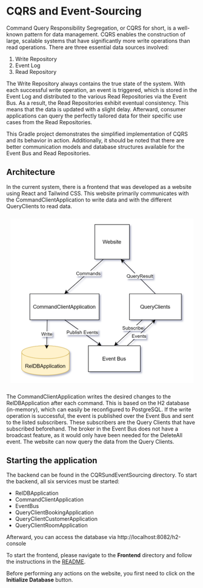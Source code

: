 # CQRS and Event-Sourcing

Command Query Responsibility Segregation, or CQRS for short, is a well-known pattern for data management. CQRS enables the construction of large, scalable systems that have significantly more write operations than read operations. There are three essential data sources involved:

1. Write Repository
2. Event Log
3. Read Repository

The Write Repository always contains the true state of the system. With each successful write operation, an event is triggered, which is stored in the Event Log and distributed to the various Read Repositories via the Event Bus. As a result, the Read Repositories exhibit eventual consistency. This means that the data is updated with a slight delay. Afterward, consumer applications can query the perfectly tailored data for their specific use cases from the Read Repositories.

This Gradle project demonstrates the simplified implementation of CQRS and its behavior in action. Additionally, it should be noted that there are better communication models and database structures available for the Event Bus and Read Repositories.

## Architecture

In the current system, there is a frontend that was developed as a website using React and Tailwind CSS. This website primarily communicates with the CommandClientApplication to write data and with the different QueryClients to read data.

<div style="text-align: center; padding: 10px">
  <img src="./architecture.png" alt="Architecture Diagram" width="500"/>
</div>

The CommandClientApplication writes the desired changes to the RelDBApplication after each command. This is based on the H2 database (in-memory), which can easily be reconfigured to PostgreSQL. If the write operation is successful, the event is published over the Event Bus and sent to the listed subscribers. These subscribers are the Query Clients that have subscribed beforehand. The broker in the Event Bus does not have a broadcast feature, as it would only have been needed for the DeleteAll event. The website can now query the data from the Query Clients.

## Starting the application

The backend can be found in the CQRSundEventSourcing directory.
To start the backend, all six services must be started:

- RelDBApplication
- CommandClientApplication
- EventBus
- QueryClientBookingApplication
- QueryClientCustomerApplication
- QueryClientRoomApplication

Afterward, you can access the database via http://localhost:8082/h2-console

To start the frontend, please navigate to the **Frontend** directory and follow the instructions in the [README](./Frontend/README.md).

Before performing any actions on the website, you first need to click on the **Initialize Database** button.
